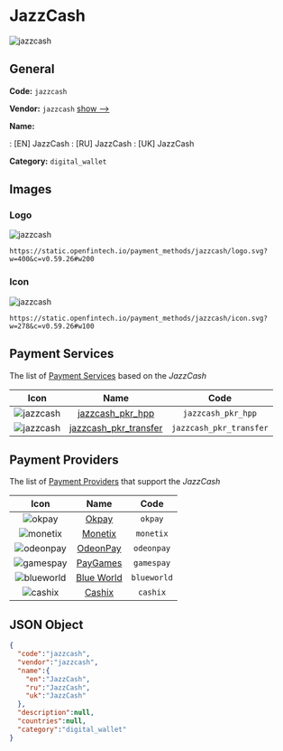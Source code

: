 
# JazzCash 
![jazzcash](https://static.openfintech.io/payment_methods/jazzcash/logo.svg?w=400&c=v0.59.26#w200)  

## General 
**Code:** `jazzcash` 
 
**Vendor:** `jazzcash` [show -->](/vendors/jazzcash/) 
 
**Name:** 
 
:	[EN] JazzCash 
:	[RU] JazzCash 
:	[UK] JazzCash 
 
**Category:** `digital_wallet` 
 

## Images 

### Logo 
![jazzcash](https://static.openfintech.io/payment_methods/jazzcash/logo.svg?w=400&c=v0.59.26#w200)  

```
https://static.openfintech.io/payment_methods/jazzcash/logo.svg?w=400&c=v0.59.26#w200
```  

### Icon 
![jazzcash](https://static.openfintech.io/payment_methods/jazzcash/icon.svg?w=278&c=v0.59.26#w100)  

```
https://static.openfintech.io/payment_methods/jazzcash/icon.svg?w=278&c=v0.59.26#w100
```  

## Payment Services 
 
The list of [Payment Services](/payment-services/) based on the _JazzCash_ 

|Icon|Name|Code| 
|:---:|:---:|:---:| 
|![jazzcash](https://static.openfintech.io/payment_methods/jazzcash/icon.svg?w=278&c=v0.59.26#w100) |[jazzcash_pkr_hpp](/payment-services/jazzcash_pkr_hpp/)|`jazzcash_pkr_hpp`| 
|![jazzcash](https://static.openfintech.io/payment_methods/jazzcash/icon.svg?w=278&c=v0.59.26#w100) |[jazzcash_pkr_transfer](/payment-services/jazzcash_pkr_transfer/)|`jazzcash_pkr_transfer`| 
 

## Payment Providers 
 
The list of [Payment Providers](/payment-providers/) that support the _JazzCash_ 

|Icon|Name|Code| 
|:---:|:---:|:---:| 
|![okpay](https://static.openfintech.io/payment_providers/okpay/icon.png?w=278&c=v0.59.26#w100) |[Okpay](/payment-providers/okpay/)|`okpay`| 
|![monetix](https://static.openfintech.io/payment_providers/monetix/icon.png?w=278&c=v0.59.26#w100) |[Monetix](/payment-providers/monetix/)|`monetix`| 
|![odeonpay](https://static.openfintech.io/payment_providers/odeonpay/icon.png?w=278&c=v0.59.26#w100) |[OdeonPay](/payment-providers/odeonpay/)|`odeonpay`| 
|![gamespay](https://static.openfintech.io/payment_providers/gamespay/icon.svg?w=278&c=v0.59.26#w100) |[PayGames](/payment-providers/gamespay/)|`gamespay`| 
|![blueworld](https://static.openfintech.io/payment_providers/blueworld/icon.png?w=278&c=v0.59.26#w100) |[Blue World](/payment-providers/blueworld/)|`blueworld`| 
|![cashix](https://static.openfintech.io/payment_providers/cashix/icon.png?w=278&c=v0.59.26#w100) |[Cashix](/payment-providers/cashix/)|`cashix`| 
 

## JSON Object 

```json
{
  "code":"jazzcash",
  "vendor":"jazzcash",
  "name":{
    "en":"JazzCash",
    "ru":"JazzCash",
    "uk":"JazzCash"
  },
  "description":null,
  "countries":null,
  "category":"digital_wallet"
}
```  
